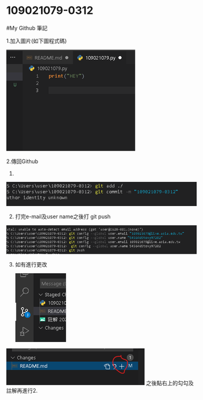 # 109021079-0312

#My Github 筆記

1.加入圖片(如下圖程式碼)

<img src="imgs/註解%202021-03-12%20134920.png"
style="border: lpx solid #ffff00">

2.傳回Github

1.
<img src="imgs/註解%202021-03-12%20150013.png" style="width: 380">


2. 打完e-mail及user name之後打 git push
<img src="imgs/註解%202021-03-12%20150332.png" style="width: 380">

3. 如有進行更改

   <img src="imgs/註解%202021-03-12%20140218.png" style="width: 380">

<img src="imgs/註解%202021-03-12%20150836.png" style="width: 380">
之後點右上的勾勾及註解再進行2.